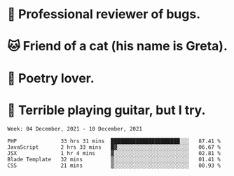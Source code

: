 # 🐛 Professional reviewer of bugs.
# 🐱 Friend of a cat (his name is Greta).
# 📜 Poetry lover.
# 🎸 Terrible playing guitar, but I try.

<!--START_SECTION:waka-->
```text
Week: 04 December, 2021 - 10 December, 2021

PHP              33 hrs 31 mins  ██████████████████████░░░   87.41 % 
JavaScript       2 hrs 33 mins   █▓░░░░░░░░░░░░░░░░░░░░░░░   06.67 % 
JSX              1 hr 4 mins     ▓░░░░░░░░░░░░░░░░░░░░░░░░   02.81 % 
Blade Template   32 mins         ▒░░░░░░░░░░░░░░░░░░░░░░░░   01.41 % 
CSS              21 mins         ▒░░░░░░░░░░░░░░░░░░░░░░░░   00.93 % 
```
<!--END_SECTION:waka-->
